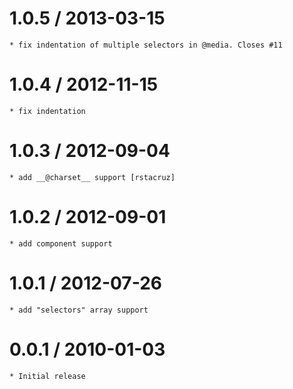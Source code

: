 
1.0.5 / 2013-03-15 
==================

    * fix indentation of multiple selectors in @media. Closes #11

1.0.4 / 2012-11-15 
==================

    * fix indentation

1.0.3 / 2012-09-04 
==================

    * add __@charset__ support [rstacruz]

1.0.2 / 2012-09-01 
==================

    * add component support

1.0.1 / 2012-07-26 
==================

    * add "selectors" array support

0.0.1 / 2010-01-03
==================

    * Initial release
